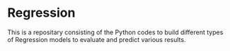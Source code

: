 # Regression
This is a repositary consisting of the Python codes to build different types of Regression models to evaluate and predict various results.
